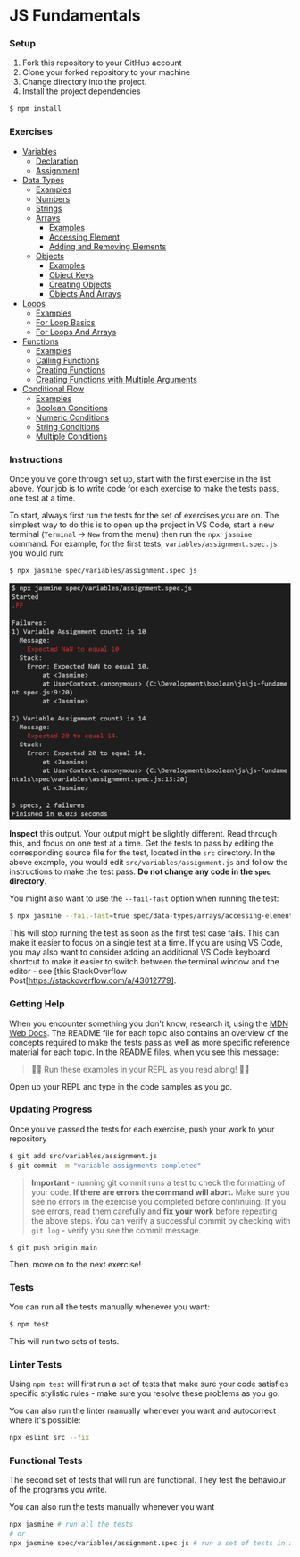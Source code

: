 # JS Fundamentals

### Setup

1. Fork this repository to your GitHub account
2. Clone your forked repository to your machine
3. Change directory into the project.
4. Install the project dependencies

```sh
$ npm install
```

### Exercises
- [Variables](./src/variables/README.md)
  - [Declaration](./src/variables/declaration.js)
  - [Assignment](./src/variables/assignment.js)
- [Data Types](./src/data-types/README.md)
  - [Examples](./src/data-types/example.js)
  - [Numbers](./src/data-types/numbers.js)
  - [Strings](./src/data-types/strings.js)
  - [Arrays](./spec/data-types/arrays/README.md)
    - [Examples](./src/data-types/arrays/example.js)
    - [Accessing Element](./src/data-types/arrays/accessing-elements.js)
    - [Adding and Removing Elements](./src/data-types/arrays/adding-removing-elements.js)
  - [Objects](./spec/data-types/objects/README.md)
    - [Examples](./src/data-types/objects/example.js)
    - [Object Keys](./src/data-types/objects/object-key.js)
    - [Creating Objects](./src/data-types/objects/creating-objects.js)
    - [Objects And Arrays](./src/data-types/objects/objects-and-arrays.js)
- [Loops](./src/loops/README.md)
  - [Examples](./src/loops/example.js)
  - [For Loop Basics](./src/loops/for-loop-basics.js)
  - [For Loops And Arrays](./src/loops/for-loops-and-arrays.js)
- [Functions](./src/functions/README.md)
  - [Examples](./src/functions/example.js)
  - [Calling Functions](./src/functions/calling-functions.js)
  - [Creating Functions]('./src/functions/creating-functions.js')
  - [Creating Functions with Multiple Arguments](./src/functions/creating-functions-multiple-args.js)
- [Conditional Flow](./src/conditional-flow/README.md)
  - [Examples](./src/conditional-flow/example.js)
  - [Boolean Conditions](./src/conditional-flow/boolean-conditions.js)
  - [Numeric Conditions](./src/conditional-flow/numeric-conditions.js)
  - [String Conditions](./src/conditional-flow/string-conditions.js)
  - [Multiple Conditions](./src/conditional-flow/multiple-conditions.js)

### Instructions

Once you've gone through set up, start with the first exercise in the list above. Your job is to write code for each exercise to make the tests pass, one test at a time.

To start, always first run the tests for the set of exercises you are on. The simplest way to do this is to open up the project in VS Code, start a new terminal (`Terminal` -> `New` from the menu)  then run the `npx jasmine` command. For example, for the first tests, `variables/assignment.spec.js` you would run:

```sh
$ npx jasmine spec/variables/assignment.spec.js
```
![](./_images/test-output1.png)

**Inspect** this output. Your output might be slightly different. Read through this, and focus on one test at a time. Get the tests to pass by editing the corresponding source file for the test, located in the `src` directory. In the above example, you would edit `src/variables/assignment.js` and follow the instructions to make the test pass. **Do not change any code in the `spec` directory**.

You might also want to use the `--fail-fast` option when running the test:

```sh
$ npx jasmine --fail-fast=true spec/data-types/arrays/accessing-elements.spec.js
```

This will stop running the test as soon as the first test case fails. This can make it easier to focus on a single test at a time. If you are using VS Code, you may also want to consider adding an additional VS Code keyboard shortcut to make it easier to switch between the terminal window and the editor - see [this StackOverflow Post[https://stackoverflow.com/a/43012779].

### Getting Help

When you encounter something you don't know, research it, using the [MDN Web Docs](https://developer.mozilla.org/en-US/docs/Web/JavaScript/Reference). The README file for each topic also contains an overview of the concepts required to make the tests pass as well as more specific reference material for each topic. In the README files, when you see this message:

> 👨‍💻 Run these examples in your REPL as you read along! 👨‍💻

Open up your REPL and type in the code samples as you go. 

### Updating Progress

Once you've passed the tests for each exercise, push your work to your repository
```sh
$ git add src/variables/assignment.js
$ git commit -m "variable assignments completed"
```

> **Important** - running git commit runs a test to check the formatting of your code. **If there are errors the command will abort.**
> Make sure you see no errors in the exercise you completed before continuing. If you see errors, read them carefully and **fix your work** before repeating the above steps.
> You can verify a successful commit by checking with `git log` - verify you see the commit message.
```
$ git push origin main
```
Then, move on to the next exercise!


### Tests
You can run all the tests manually whenever you want:
```sh
$ npm test
```

This will run two sets of tests.

### Linter Tests
Using `npm test` will first run a set of tests that make sure your code satisfies specific stylistic rules - make sure you resolve these problems as you go.

You can also run the linter manually whenever you want and autocorrect where it's possible:
```sh
npx eslint src --fix
```

### Functional Tests
The second set of tests that will run are functional. They test the behaviour of the programs you write.

You can also run the tests manually whenever you want
```sh
npx jasmine # run all the tests
# or
npx jasmine spec/variables/assignment.spec.js # run a set of tests in a spec file
```
